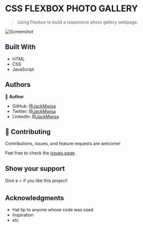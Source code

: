 
# CSS FLEXBOX PHOTO GALLERY

> Using Flexbox to build a responsive photo gallery webpage.


![Screenshot](./desktop.png)


## Built With

- HTML
- CSS
- JavaScript


## Authors

👤 **Author**


- GitHub: [@JackMwisa](https://github.com/githubhandle)
- Twitter: [@JackMwisa](https://twitter.com/twitterhandle)
- LinkedIn: [@JackMwisa](https://linkedin.com/in/linkedinhandle)

## 🤝 Contributing

Contributions, issues, and feature requests are welcome!

Feel free to check the [issues page](../../issues/).

## Show your support

Give a ⭐️ if you like this project!

## Acknowledgments

- Hat tip to anyone whose code was used
- Inspiration
- etc

